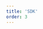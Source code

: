 ```yaml
---
title: 'SDK'
order: 3
---
```


<!-- Sigma Livestream Android sdk gồm 2 bộ sdk riêng biệt gồm: 
- Live Kit: Rtmp streaming SDK
- Android Playback SDK: tập hợp các plugin cho player để phát nội dung live stream

--- -->
